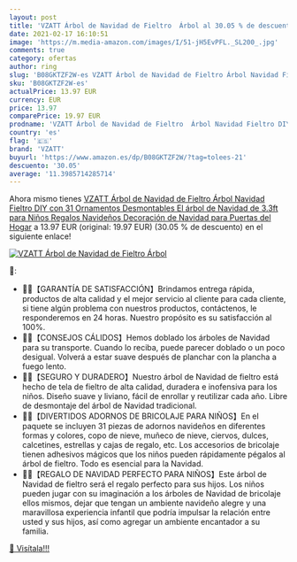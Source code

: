 ```yaml
---
layout: post
title: 'VZATT Árbol de Navidad de Fieltro  Árbol al 30.05 % de descuento'
date: 2021-02-17 16:10:51
image: 'https://m.media-amazon.com/images/I/51-jH5EvPFL._SL200_.jpg'
comments: true
category: ofertas
author: ring
slug: 'B08GKTZF2W-es VZATT Árbol de Navidad de Fieltro Árbol Navidad Fieltro...'
sku: 'B08GKTZF2W-es'
actualPrice: 13.97 EUR
currency: EUR
price: 13.97
comparePrice: 19.97 EUR
prodname: 'VZATT Árbol de Navidad de Fieltro  Árbol Navidad Fieltro DIY con 31 Ornamentos Desmontables El árbol de Navidad de 3.3ft para Niños Regalos Navideños  Decoración de Navidad para Puertas del Hogar'
country: 'es'
flag: '🇪🇸'
brand: 'VZATT'
buyurl: 'https://www.amazon.es/dp/B08GKTZF2W/?tag=tolees-21'
descuento: '30.05'
average: '11.3985714285714'
---
```


Ahora mismo tienes [VZATT Árbol de Navidad de Fieltro  Árbol Navidad Fieltro DIY con 31 Ornamentos Desmontables El árbol de Navidad de 3.3ft para Niños Regalos Navideños  Decoración de Navidad para Puertas del Hogar](https://www.amazon.es/dp/B08GKTZF2W/?tag=tolees-21) a 13.97 EUR (original: 19.97 EUR) (30.05 %  de descuento) en el siguiente enlace!

[![VZATT Árbol de Navidad de Fieltro  Árbol](https://m.media-amazon.com/images/I/51-jH5EvPFL._SL200_.jpg)](https://www.amazon.es/dp/B08GKTZF2W/?tag=tolees-21)

🔎:

- 🎄🎄【GARANTÍA DE SATISFACCIÓN】Brindamos entrega rápida, productos de alta calidad y el mejor servicio al cliente para cada cliente, si tiene algún problema con nuestros productos, contáctenos, le responderemos en 24 horas. Nuestro propósito es su satisfacción al 100%.
- 🎄🎄【CONSEJOS CÁLIDOS】Hemos doblado los árboles de Navidad para su transporte. Cuando lo reciba, puede parecer doblado o un poco desigual. Volverá a estar suave después de planchar con la plancha a fuego lento.
- 🎄🎄【SEGURO Y DURADERO】Nuestro árbol de Navidad de fieltro está hecho de tela de fieltro de alta calidad, duradera e inofensiva para los niños. Diseño suave y liviano, fácil de enrollar y reutilizar cada año. Libre de desmontaje del árbol de Navidad tradicional.
- 🎄🎄【DIVERTIDOS ADORNOS DE BRICOLAJE PARA NIÑOS】En el paquete se incluyen 31 piezas de adornos navideños en diferentes formas y colores, copo de nieve, muñeco de nieve, ciervos, dulces, calcetines, estrellas y cajas de regalo, etc. Los accesorios de bricolaje tienen adhesivos mágicos que los niños pueden rápidamente pégalos al árbol de fieltro. Todo es esencial para la Navidad.
- 🎄🎄【REGALO DE NAVIDAD PERFECTO PARA NIÑOS】Este árbol de Navidad de fieltro será el regalo perfecto para sus hijos. Los niños pueden jugar con su imaginación a los árboles de Navidad de bricolaje ellos mismos, dejar que tengan un ambiente navideño alegre y una maravillosa experiencia infantil que podría impulsar la relación entre usted y sus hijos, así como agregar un ambiente encantador a su familia.

[🛒 Visítala!!!](https://www.amazon.es/dp/B08GKTZF2W/?tag=tolees-21)
